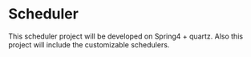 # Scheduler

This scheduler project will be developed on Spring4 + quartz.
Also this project will include the customizable schedulers. 
